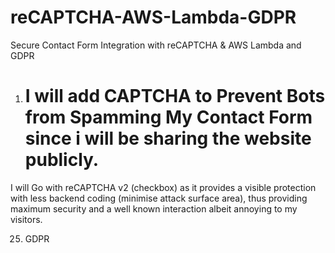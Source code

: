 # reCAPTCHA-AWS-Lambda-GDPR
 Secure Contact Form Integration with reCAPTCHA &amp; AWS Lambda and GDPR 


1. # I will add CAPTCHA to Prevent Bots from Spamming My Contact Form since i will be sharing the website publicly. #

 I will Go with reCAPTCHA v2 (checkbox) as it provides a visible protection with less backend coding (minimise attack surface area), thus providing maximum security and a well known interaction albeit annoying to my visitors.


 25. GDPR
